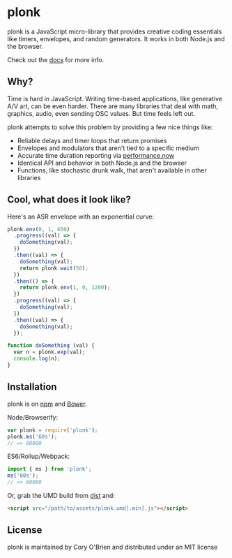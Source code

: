 
# plonk

plonk is a JavaScript micro-library that provides creative coding essentials like timers, envelopes, and random generators. It works in both Node.js and the browser.

Check out the [docs](docs/) for more info.

## Why?

Time is hard in JavaScript. Writing time-based applications, like generative A/V art, can be even harder. There are many libraries that deal with math, graphics, audio, even sending OSC values. But time feels left out.

plonk attempts to solve this problem by providing a few nice things like:

* Reliable delays and timer loops that return promises
* Envelopes and modulators that aren't tied to a specific medium
* Accurate time duration reporting via [performance.now](https://developer.mozilla.org/en-US/docs/Web/API/Performance/now)
* Identical API and behavior in both Node.js and the browser
* Functions, like stochastic drunk walk, that aren't available in other libraries

## Cool, what does it look like?

Here's an ASR envelope with an exponential curve:

```javascript
plonk.env(0, 1, 650)
  .progress((val) => {
    doSomething(val);
  })
  .then((val) => {
    doSomething(val);
    return plonk.wait(50);
  })
  .then(() => {
    return plonk.env(1, 0, 1200);
  })
  .progress((val) => {
    doSomething(val);
  })
  .then((val) => {
    doSomething(val);
  });

function doSomething (val) {
  var n = plonk.exp(val);
  console.log(n);
}
```

## Installation

plonk is on [npm](https://www.npmjs.com/package/plonk) and [Bower](https://bower.io/search/?q=plonk). 

Node/Browserify:

```javascript
var plonk = require('plonk');
plonk.ms('60s');
// => 60000
```

ES6/Rollup/Webpack:

```javascript
import { ms } from 'plonk';
ms('60s');
// => 60000
```

Or, grab the UMD build from [dist](dist/) and:

```html
<script src="/path/to/assets/plonk.umd[.min].js"></script>
```

## License

plonk is maintained by Cory O'Brien and distributed under an MIT license
